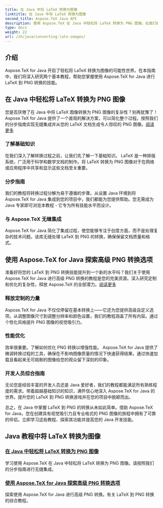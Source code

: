 ```yaml
---
title: 在 Java 中将 LaTeX 转换为图像
linktitle: 在 Java 中将 LaTeX 转换为图像
second_title: Aspose.TeX Java API
description: 使用 Aspose.TeX 在 Java 中轻松将 LaTeX 转换为 PNG 图像。在我们的综合教程中探索高级选项以实现无缝集成。
type: docs
weight: 22
url: /zh/java/converting-lato-images/
---
```


## 介绍

Aspose.TeX for Java 开启了轻松将 LaTeX 转换为图像的可能性世界。在本指南中，我们将深入研究两个基本教程，帮助您掌握使用 Aspose.TeX for Java 进行 LaTeX 到 PNG 转换的技能。

## 在 Java 中轻松将 LaTeX 转换为 PNG 图像

您是否厌倦了在 Java 中将 LaTeX 图像转换为 PNG 图像的复杂性？别再犹豫了！ Aspose.TeX for Java 提供了一个直观的解决方案，可以简化整个过程。按照我们的分步指南实现无缝集成并从您的 LaTeX 文档生成令人惊叹的 PNG 图像。[阅读更多](./png-conversion/)

### 了解基础知识

在我们深入了解转换过程之前，让我们先了解一下基础知识。 LaTeX 是一种排版系统，广泛用于科学和数学文档的制作。将 LaTeX 转换为 PNG 图像对于在网络或应用程序中共享和显示这些文档至关重要。

### 分步指南

我们的教程将转换过程分解为易于遵循的步骤。从设置 Java 环境到将 Aspose.TeX for Java 集成到您的项目中，我们都能为您提供帮助。您无需成为 Java 专家即可浏览本教程 - 它专为所有技能水平而设计。

### 与 Aspose.TeX 无缝集成

Aspose.TeX for Java 简化了集成过程，使您能够专注于创意方面，而不是处理复杂的技术问题。该库无缝处理 LaTeX 到 PNG 的转换，确保保留文档质量和格式。

## 使用 Aspose.TeX for Java 探索高级 PNG 转换选项

准备好将您的 LaTeX 到 PNG 转换技能提升到一个新的水平吗？我们关于使用 Aspose.TeX for Java 进行高级 PNG 转换的教程是您的完美资源。深入研究定制和优化的复杂性，释放 Aspose.TeX 的全部潜力。[阅读更多](./advanced-png-conversion/)

### 释放定制的力量

Aspose.TeX for Java 不仅仅停留在基本转换上——它还为您提供高级自定义选项。从调整图像尺寸到调整分辨率和颜色设置，我们的教程涵盖了所有内容。通过个性化风格提升 PNG 图像的视觉吸引力。

### 性能优化

效率很重要。了解如何优化 PNG 转换以增强性能。 Aspose.TeX for Java 提供了微调转换过程的工具，确保在不影响图像质量的情况下快速获得结果。通过快速加载且看起来无可挑剔的图像给您的观众留下深刻的印象。

### 开发人员综合指南

无论您是经验丰富的开发人员还是 Java 爱好者，我们的教程都能满足所有熟练程度的需求。带着超越基础知识的知识，满怀信心地深入 Aspose.TeX for Java 的世界。提升您的 LaTeX 到 PNG 转换游戏并在您的项目中脱颖而出。

总之，在 Java 中掌握 LaTeX 到 PNG 的转换从未如此简单。借助 Aspose.TeX for Java，您在创建具有视觉吸引力且专业格式的 PNG 图像的旅程中拥有了可靠的伴侣。立即学习这些教程、探索其功能并提高您的 Java 开发技能。
## Java 教程中将 LaTeX 转换为图像
### [在 Java 中轻松将 LaTeX 转换为 PNG 图像](./png-conversion/)
学习使用 Aspose.TeX 在 Java 中轻松将 LaTeX 转换为 PNG 图像。请按照我们的分步指南进行无缝集成。
### [使用 Aspose.TeX for Java 探索高级 PNG 转换选项](./advanced-png-conversion/)
探索使用 Aspose.TeX for Java 进行高级 PNG 转换。有关 LaTeX 到 PNG 转换的综合教程。